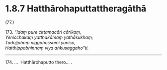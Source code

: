

# 1.8.7 Hatthārohaputtattheragāthā




(77.)

173\. _“Idaṃ pure cittamacāri cārikaṃ,_  
_Yenicchakaṃ yatthakāmaṃ yathāsukhaṃ;_  
_Tadajjahaṃ niggahessāmi yoniso,_  
_Hatthippabhinnaṃ viya aṅkusaggaho”ti._  


---

174\. …  Hatthārohaputto thero… .





